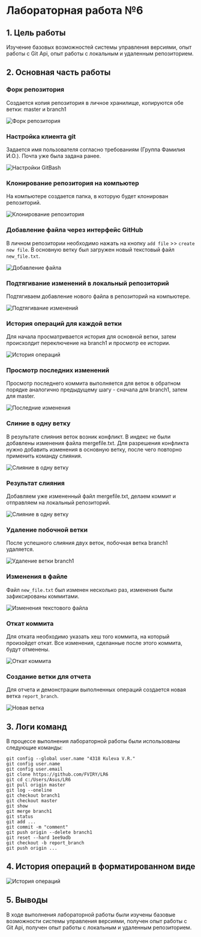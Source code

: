# Лабораторная работа №6

## 1. Цель работы

Изучение базовых возможностей системы управления версиями, опыт работы с Git Api, опыт работы с локальным и удаленным репозиторием.

## 2. Основная часть работы

### Форк репозитория

Создается копия репозитория в личное хранилище, копируются обе ветки: master и branch1

![Форк репозитория](screenshots/форк.jpg)

### Настройка клиента git

Задается имя пользователя согласно требованиям (Группа Фамилия И.О.). Почта уже была задана ранее. 

![Настройки GitBash](screenshots/группа_фио_эл_почта.jpg)

### Клонирование репозитория на компьютер

На компьютере создается папка, в которую будет клонирован репозиторий. 

![Клонирование репозитория](screenshots/клонирование.jpg)

### Добавление файла через интерфейс GitHub

В личном репозитории необходимо нажать на кнопку ```add file``` >> ```create new file```. В основную ветку был загружен новый текстовый файл ```new_file.txt```.

![Добавление файла](screenshots/добавление_файла.jpg)

### Подтягивание изменений в локальный репозиторий

Подтягиваем добавление нового файла в репозиторий на компьютере.

![Подтягивание изменений](screenshots/подтягивание_изменений.jpg)

### История операций для каждой ветки

Для начала просматривается история для основной ветки, затем происхолдит переключение на branch1 и просмотр ее истории.

![История операций](screenshots/история_операций.jpg)

### Просмотр последних изменений

Просмотр последнего коммита выполняется для веток в обратном порядке аналогично предыдущему шагу - сначала для branch1, затем для master.

![Последние изменения](screenshots/последние_изменения.jpg)

### Слиние в одну ветку

В результате слияния веток возник конфликт. В индекс не были добавлены изменения файла mergefile.txt. Для разрешения конфликта нужно добавить изменения в основную ветку, после чего повторно применить команду слияния.

![Слияние в одну ветку](screenshots/слияние1.jpg)

### Результат слияния

Добавляем уже измененный файл mergefile.txt, делаем коммит и отправляем на локальный репозиторий.

![Слияние в одну ветку](screenshots/слияние2.jpg)

### Удаление побочной ветки

После успешного слияния двух веток, побочная ветка branch1 удаляется.

![Удаление ветки branch1](screenshots/удаление.jpg)

### Изменения в файле

Файл ```new_file.txt``` был изменен несколько раз, изменения были зафиксированы коммитами.

![Изменения текстового файла](screenshots/изменения_файла.jpg)

### Откат коммита

Для отката необходимо указать хеш того коммита, на который произойдет откат. Все изменения, сделанные после этого коммита, будут отменены.

![Откат коммита](screenshots/откат.jpg)

### Создание ветки для отчета

Для отчета и демонстрации выполненных операций создается новая ветка ```report_branch```.

![Новая ветка](screenshots/создание_ветки.jpg)

## 3. Логи команд

В процессе выполнения лабораторной работы были использованы следующие команды:

```
git config --global user.name "4318 Kuleva V.R."
git config user.name
git config user.email
git clone https://github.com/FVIRY/LR6
git cd c:/Users/Asus/LR6
git pull origin master
git log --oneline
git checkout branch1
git checkout master
git show
git merge branch1
git status
git add ...
git commit -m "comment"
git push origin --delete branch1
git reset --hard 1ee9adb
git checkout -b report_branch
git push origin ...
```

## 4. История операций в форматированном виде
![История операций](screenshots/формат_история.jpg)

## 5. Выводы

В ходе выполнения лабораторной работы были изучены базовые возможности системы управления версиями, 
получен опыт работы с Git Api, получен опыт работы с локальным и удаленным репозиторием.